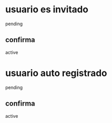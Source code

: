 # usuario es invitado
pending
## confirma
active

# usuario auto registrado
pending
## confirma
active


